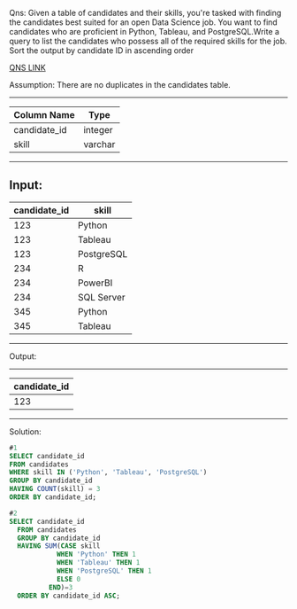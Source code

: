 Qns:
Given a table of candidates and their skills, you're tasked with finding the candidates best suited for an open Data Science job. 
You want to find candidates who are proficient in Python, Tableau, and PostgreSQL.Write a query to list the candidates who possess 
all of the required skills for the job. Sort the output by candidate ID in ascending order

[QNS LINK](https://datalemur.com/questions/matching-skills)

Assumption: There are no duplicates in the candidates table.

---------------------------------------
| Column Name      | Type             | 
| ---------------- | ---------------- | 
| candidate_id     | integer          | 
| skill            | varchar          | 
---------------------------------------
Input:
-----------------------------
| candidate_id | skill      |
| ------------ | -----------|
| 123          | Python     |
| 123          | Tableau    |
| 123          | PostgreSQL |
| 234          | R          |
| 234          | PowerBI    |
| 234          | SQL Server |
| 345          | Python     |
| 345          | Tableau    |
-----------------------------

Output:

---------------
| candidate_id |
| ------------ |
| 123          |
----------------

Solution:


```sql
#1
SELECT candidate_id
FROM candidates
WHERE skill IN ('Python', 'Tableau', 'PostgreSQL')
GROUP BY candidate_id
HAVING COUNT(skill) = 3
ORDER BY candidate_id;

#2
SELECT candidate_id
  FROM candidates
  GROUP BY candidate_id
  HAVING SUM(CASE skill
            WHEN 'Python' THEN 1 
            WHEN 'Tableau' THEN 1 
            WHEN 'PostgreSQL' THEN 1 
            ELSE 0
          END)=3
  ORDER BY candidate_id ASC;

```


